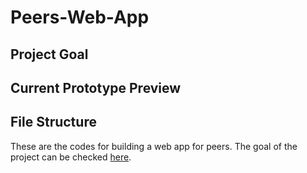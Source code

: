 # Peers-Web-App
## Project Goal

## Current Prototype Preview
## File Structure
These are the codes for building a web app for peers. The goal of the project can be checked [here](https://www.peershealth.com/university-of-michigan-rtw-intelligent-learning-research/).
